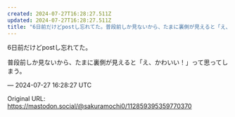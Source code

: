 ```yaml
---
created: 2024-07-27T16:28:27.511Z
updated: 2024-07-27T16:28:27.511Z
title: "6日前だけどpostし忘れてた。普段前しか見ないから、たまに裏側が見えると「え、[...]"
---
```


<p>6日前だけどpostし忘れてた。</p><p>普段前しか見ないから、たまに裏側が見えると「え、かわいい！」って思ってしまう。</p>

&mdash; 2024-07-27 16:28:27 UTC

Original URL: https://mastodon.social/@sakuramochi0/112859395359770370
